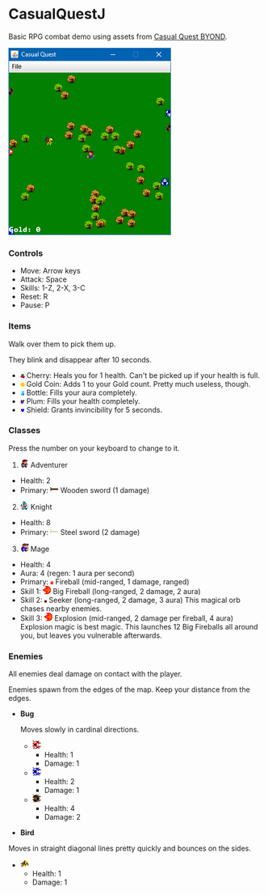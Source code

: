 # CasualQuestJ
Basic RPG combat demo using assets from [Casual Quest BYOND](http://www.byond.com/games/iainperegrine/casualquest).

![](2016-02-24_00-29-03.gif)

### Controls

* Move: Arrow keys
* Attack: Space
* Skills: 1-Z, 2-X, 3-C
* Reset: R
* Pause: P

### Items

Walk over them to pick them up.

They blink and disappear after 10 seconds. 

* ![](rsc/items/cherry.png) Cherry: Heals you for 1 health. Can't be picked up if your health is full. 
* ![](rsc/items/gold1.png) Gold Coin: Adds 1 to your Gold count. Pretty much useless, though.
* ![](rsc/items/bottle.png) Bottle: Fills your aura completely. 
* ![](rsc/items/plum.png) Plum: Fills your health completely. 
* ![](rsc/items/shield.png) Shield: Grants invincibility for 5 seconds. 

### Classes 
Press the number on your keyboard to change to it.

1. ![](rsc/classes/adventurer/east1.png) Adventurer 
  * Health: 2
  * Primary: ![](rsc/weapons/sword3.png) Wooden sword (1 damage)
2. ![](rsc/classes/knight/east1.png) Knight 
  * Health: 8
  * Primary: ![](rsc/weapons/metalSword3.png) Steel sword (2 damage)
3. ![](rsc/classes/mage/east1.png) Mage 
  * Health: 4
  * Aura: 4 (regen: 1 aura per second)
  * Primary: ![](rsc/weapons/fireball1.png) Fireball (mid-ranged, 1 damage, ranged)
  * Skill 1: ![](rsc/weapons/bigFire1.png) Big Fireball (long-ranged, 2 damage, 2 aura) 
  * Skill 2: ![](rsc/weapons/seeker1.png) Seeker (long-ranged, 2 damage, 3 aura) This magical orb chases nearby enemies.
  * Skill 3: ![](rsc/weapons/bigFire1.png) Explosion (mid-ranged, 2 damage per fireball, 4 aura) Explosion magic is best magic. This launches 12 Big Fireballs all around you, but leaves you vulnerable afterwards. 

### Enemies

All enemies deal damage on contact with the player.

Enemies spawn from the edges of the map. Keep your distance from the edges. 

* __Bug__

  Moves slowly in cardinal directions. 
  * ![](rsc/enemies/basic%20bug/east1.png) 
    * Health: 1
    * Damage: 1
  * ![](rsc/enemies/medium%20bug/east1.png) 
    * Health: 2
    * Damage: 1
  * ![](rsc/enemies/strong%20bug/east1.png) 
    * Health: 4
    * Damage: 2
* __Bird__ 

 Moves in straight diagonal lines pretty quickly and bounces on the sides.
  * ![](rsc/enemies/bird/east1.png)
    * Health: 1
    * Damage: 1
